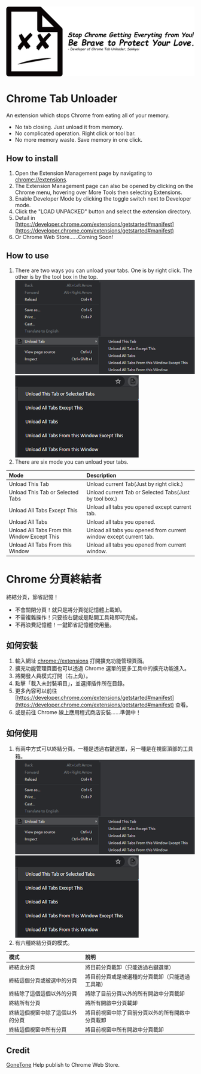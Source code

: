 ![Logo](https://github.com/sakkyoi/Chrome-Tabs-Unloader/raw/master/banner.png)
# Chrome Tab Unloader

An extension which stops Chrome from eating all of your memory.

  - No tab closing. Just unload it from memory.
  - No complicated operation. Right click or tool bar.
  - No more memory waste. Save memory in one click.

## How to install

  1. Open the Extension Management page by navigating to [chrome://extensions](chrome://extensions).
  2. The Extension Management page can also be opened by clicking on the Chrome menu, hovering over More Tools then selecting Extensions.
  3. Enable Developer Mode by clicking the toggle switch next to Developer mode.
  4. Click the "LOAD UNPACKED" button and select the extension directory.
  5. Detail in [https://developer.chrome.com/extensions/getstarted#manifest](https://developer.chrome.com/extensions/getstarted#manifest)
  6. Or Chrome Web Store......Coming Soon!

## How to use

  1. There are two ways you can unload your tabs. One is by right click. The other is by the tool box in the top.
  ![step1](https://github.com/sakkyoi/Chrome-Tabs-Unloader/raw/master/right-click.png)
  ![step1](https://github.com/sakkyoi/Chrome-Tabs-Unloader/raw/master/toolbox.png)
  2. There are six mode you can unload your tabs.
  
  |Mode|Description|
  |:---------------------------------------------|:-----------------------------------------------------------------|
  |Unload This Tab|Unload current Tab(Just by right click.)|
  |Unload This Tab or Selected Tabs|Unload current Tab or Selected Tabs(Just by tool box.)|
  |Unload All Tabs Except This|Unload all tabs you opened except current tab.|
  |Unload All Tabs|Unload all tabs you opened.|
  |Unload All Tabs From this Window Except This|Unload all tabs you opened from current window except current tab.|
  |Unload All Tabs From this Window|Unload all tabs you opened from current window.|

# Chrome 分頁終結者

終結分頁，節省記憶！

  - 不會關閉分頁！就只是將分頁從記憶體上載卸。
  - 不需複雜操作！只要按右鍵或是點開工具箱即可完成。
  - 不再浪費記憶體！一鍵節省記憶體使用量。

## 如何安裝

  1. 輸入網址 [chrome://extensions](chrome://extensions) 打開擴充功能管理頁面。
  2. 擴充功能管理頁面也可以透過 Chrome 選單的更多工具中的擴充功能進入。
  3. 將開發人員模式打開（右上角）。
  4. 點擊「載入未封裝項目」，並選擇插件所在目錄。
  5. 更多內容可以前往 [https://developer.chrome.com/extensions/getstarted#manifest](https://developer.chrome.com/extensions/getstarted#manifest) 查看。
  6. 或是前往 Chrome 線上應用程式商店安裝......準備中！

## 如何使用

  1. 有兩中方式可以終結分頁。一種是透過右鍵選單，另一種是在視窗頂部的工具箱。
  ![step1](https://github.com/sakkyoi/Chrome-Tabs-Unloader/raw/master/right-click.png)
  ![step1](https://github.com/sakkyoi/Chrome-Tabs-Unloader/raw/master/toolbox.png)
  2. 有六種終結分頁的模式。
  
  |模式|說明|
  |:---------------------------------------------|:-----------------------------------------------------------------|
  |終結此分頁|將目前分頁載卸（只能透過右鍵選單）|
  |終結這個分頁或被選中的分頁|將目前分頁或是被選種的分頁載卸（只能透過工具箱）|
  |終結除了這個這個以外的分頁|將除了目前分頁以外的所有開啟中分頁載卸|
  |終結所有分頁|將所有開啟中分頁載卸|
  |終結這個視窗中除了這個以外的分頁|將目前視窗中除了目前分頁以外的所有開啟中分頁載卸|
  |終結這個視窗中所有分頁|將目前視窗中所有開啟中分頁載卸|

## Credit
  [GoneTone](https://github.com/GoneTone) Help publish to Chrome Web Store.